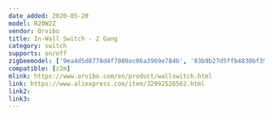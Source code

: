 ```yaml
---
date_added: 2020-05-20
model: R20W2Z
vendor: Orvibo
title: In-Wall Switch - 2 Gang
category: switch
supports: on/off
zigbeemodel: ['9ea4d5d8778d4f7089ac06a3969e784b', '83b9b27d5ffb4830bf35be5b1023623e', '2810c2403b9c4a5db62cc62d1030d95e']
compatible: [z2m]
mlink: https://www.orvibo.com/en/product/wallswitch.html
link: https://www.aliexpress.com/item/32992526562.html
link2: 
link3: 
---
```


